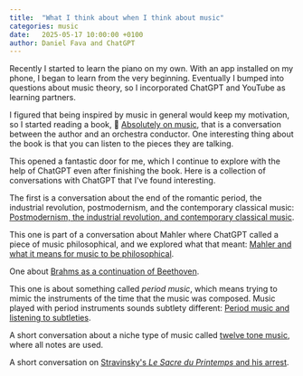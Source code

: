 ```yaml
---
title:  "What I think about when I think about music"
categories: music
date:   2025-05-17 10:00:00 +0100
author: Daniel Fava and ChatGPT
---
```


Recently I started to learn the piano on my own.
With an app installed on my phone, I began to learn from the very beginning.
Eventually I bumped into questions about music theory, so I incorporated ChatGPT and YouTube as learning partners.


I figured that being inspired by music in general would keep my motivation,
so I started reading a book,
:book: [Absolutely on music](https://en.wikipedia.org/wiki/Absolutely_on_Music),
that is a conversation between the author and an orchestra conductor.
One interesting thing about the book is that you can listen to the pieces they are talking.


This opened a fantastic door for me, which I continue to explore with the help of ChatGPT even after finishing the book.
Here is a collection of conversations with ChatGPT that I've found interesting.

The first is a conversation about the end of the romantic period, the industrial revolution, postmodernism, and the contemporary classical music: [Postmodernism, the industrial revolution, and contemporary classical music](/music/postmodernism.html).

This one is part of a conversation about Mahler where ChatGPT called a piece of music philosophical, and we explored what that meant:
[Mahler and what it means for music to be philosophical](/music/marhler_philosophical_music.html).

One about [Brahms as a continuation of Beethoven](/music/brahsm_and_beethoven.html).

This one is about something called _period music_, which means trying to mimic the instruments of the time that the music was composed.  Music played with period instruments sounds subtlety different: [Period music and listening to subtleties](/music/period_music.html).

A short conversation about a niche type of music called [twelve tone music](/music/twelve_tone.html), where all notes are used.

A short conversation on [Stravinsky's _Le Sacre du Printemps_ and his arrest](/music/stravinsky.html).

